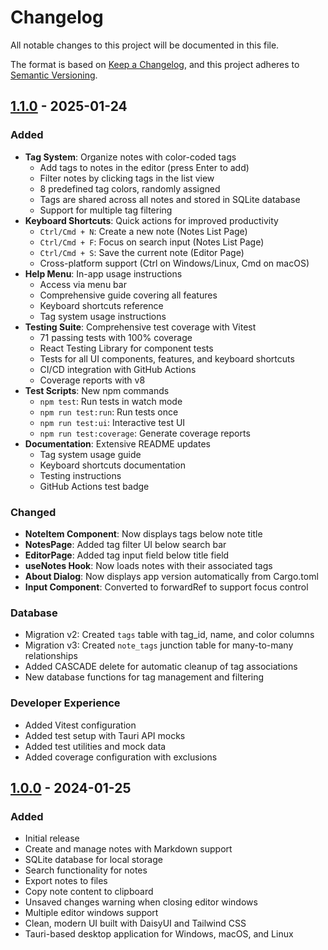 # Changelog

All notable changes to this project will be documented in this file.

The format is based on [Keep a Changelog](https://keepachangelog.com/en/1.0.0/),
and this project adheres to [Semantic Versioning](https://semver.org/spec/v2.0.0.html).

## [1.1.0] - 2025-01-24

### Added
- **Tag System**: Organize notes with color-coded tags
  - Add tags to notes in the editor (press Enter to add)
  - Filter notes by clicking tags in the list view
  - 8 predefined tag colors, randomly assigned
  - Tags are shared across all notes and stored in SQLite database
  - Support for multiple tag filtering
- **Keyboard Shortcuts**: Quick actions for improved productivity
  - `Ctrl/Cmd + N`: Create a new note (Notes List Page)
  - `Ctrl/Cmd + F`: Focus on search input (Notes List Page)
  - `Ctrl/Cmd + S`: Save the current note (Editor Page)
  - Cross-platform support (Ctrl on Windows/Linux, Cmd on macOS)
- **Help Menu**: In-app usage instructions
  - Access via menu bar
  - Comprehensive guide covering all features
  - Keyboard shortcuts reference
  - Tag system usage instructions
- **Testing Suite**: Comprehensive test coverage with Vitest
  - 71 passing tests with 100% coverage
  - React Testing Library for component tests
  - Tests for all UI components, features, and keyboard shortcuts
  - CI/CD integration with GitHub Actions
  - Coverage reports with v8
- **Test Scripts**: New npm commands
  - `npm test`: Run tests in watch mode
  - `npm run test:run`: Run tests once
  - `npm run test:ui`: Interactive test UI
  - `npm run test:coverage`: Generate coverage reports
- **Documentation**: Extensive README updates
  - Tag system usage guide
  - Keyboard shortcuts documentation
  - Testing instructions
  - GitHub Actions test badge

### Changed
- **NoteItem Component**: Now displays tags below note title
- **NotesPage**: Added tag filter UI below search bar
- **EditorPage**: Added tag input field below title field
- **useNotes Hook**: Now loads notes with their associated tags
- **About Dialog**: Now displays app version automatically from Cargo.toml
- **Input Component**: Converted to forwardRef to support focus control

### Database
- Migration v2: Created `tags` table with tag_id, name, and color columns
- Migration v3: Created `note_tags` junction table for many-to-many relationships
- Added CASCADE delete for automatic cleanup of tag associations
- New database functions for tag management and filtering

### Developer Experience
- Added Vitest configuration
- Added test setup with Tauri API mocks
- Added test utilities and mock data
- Added coverage configuration with exclusions

## [1.0.0] - 2024-01-25

### Added
- Initial release
- Create and manage notes with Markdown support
- SQLite database for local storage
- Search functionality for notes
- Export notes to files
- Copy note content to clipboard
- Unsaved changes warning when closing editor windows
- Multiple editor windows support
- Clean, modern UI built with DaisyUI and Tailwind CSS
- Tauri-based desktop application for Windows, macOS, and Linux

[1.1.0]: https://github.com/pfitzer/notes/compare/v1.0.0...v1.1.0
[1.0.0]: https://github.com/pfitzer/notes/releases/tag/v1.0.0
